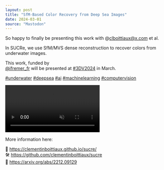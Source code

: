 ```yaml
---
layout: post
title: "SfM-Based Color Recovery from Deep Sea Images"
date: 2024-03-01
source: "Mastodon"
---
```


So happy to finally be presenting this work with @clboittiaux@x.com et al.

In SUCRe, we use SfM/MVS dense reconstruction to recover colors from underwater images.

This work, funded by   
[@ifremer\_fr](https://bird.makeup/users/ifremer_fr) will be presented at [#3DV2024](https://sigmoid.social/tags/3DV2024) in March.

[#underwater](https://sigmoid.social/tags/underwater) [#deepsea](https://sigmoid.social/tags/deepsea) [#ai](https://sigmoid.social/tags/ai) [#machinelearning](https://sigmoid.social/tags/machinelearning) [#computervision](https://sigmoid.social/tags/computervision)

<video autoplay loop muted playsinline>
  <source src="/images/8032ed958b03e925.mp4" type="video/mp4">
</video>

More information here:

🔗 <https://clementinboittiaux.github.io/sucre/>  
🛠️ <https://github.com/clementinboittiaux/sucre>  
📄 <https://arxiv.org/abs/2212.09129>


